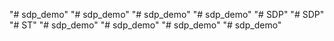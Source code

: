 "# sdp_demo" 
"# sdp_demo" 
"# sdp_demo" 
"# sdp_demo" 
"# SDP" 
"# SDP" 
"# ST" 
"# sdp_demo" 
"# sdp_demo" 
"# sdp_demo" 
"# sdp_demo" 
